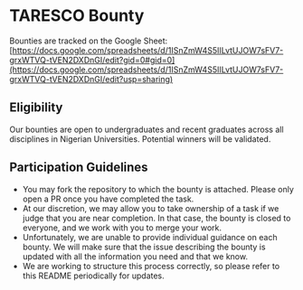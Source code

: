 # TARESCO Bounty

Bounties are tracked on the Google Sheet: [https://docs.google.com/spreadsheets/d/1ISnZmW4S5IILvtUJOW7sFV7-grxWTVQ-tVEN2DXDnGI/edit?gid=0#gid=0](https://docs.google.com/spreadsheets/d/1ISnZmW4S5IILvtUJOW7sFV7-grxWTVQ-tVEN2DXDnGI/edit?usp=sharing)


## Eligibility

Our bounties are open to undergraduates and recent graduates across all disciplines in Nigerian Universities. Potential winners will be validated.

## Participation Guidelines

* You may fork the repository to which the bounty is attached. Please only open a PR once you have completed the task.
* At our discretion, we may allow you to take ownership of a task if we judge that you are near completion. In that case, the bounty is closed to everyone, and we work with you to merge your work.
* Unfortunately, we are unable to provide individual guidance on each bounty. We will make sure that the issue describing the bounty is updated with all the information you need and that we know.
* We are working to structure this process correctly, so please refer to this README periodically for updates.
